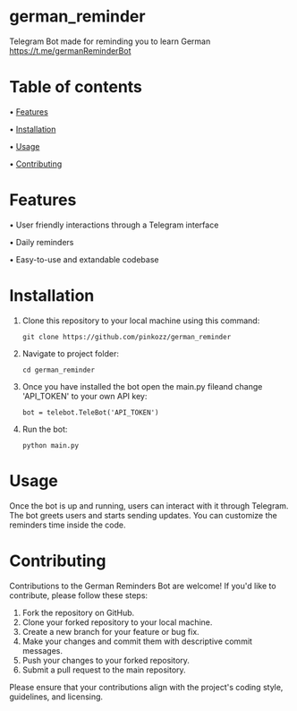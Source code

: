 # german_reminder
Telegram Bot made for reminding you to learn German
https://t.me/germanReminderBot

# Table of contents
• [Features](https://github.com/pinkozz/german_reminder#features)

• [Installation](https://github.com/pinkozz/german_reminder#installation)

• [Usage](https://github.com/pinkozz/german_reminder#usage)

• [Contributing](https://github.com/pinkozz/german_reminder#contributing)

# Features
• User friendly interactions through a Telegram interface

• Daily reminders

• Easy-to-use and extandable codebase

# Installation
1. Clone this repository to your local machine using this command:
   
   ```shell
   git clone https://github.com/pinkozz/german_reminder
   ```
2. Navigate to project folder:
   
   ```shell
   cd german_reminder
   ```
3. Once you have installed the bot open the main.py fileand change 'API_TOKEN' to your own API key:
   
   ```shell
   bot = telebot.TeleBot('API_TOKEN')
   ```

4. Run the bot:

   ```shell
   python main.py
   ```

# Usage
Once the bot is up and running, users can interact with it through Telegram. The bot greets users and starts sending updates. You can customize the reminders time inside the code. 

# Contributing
Contributions to the German Reminders Bot are welcome! If you'd like to contribute, please follow these steps:

1. Fork the repository on GitHub.
2. Clone your forked repository to your local machine.
3. Create a new branch for your feature or bug fix.
4. Make your changes and commit them with descriptive commit messages.
5. Push your changes to your forked repository.
6. Submit a pull request to the main repository.

Please ensure that your contributions align with the project's coding style, guidelines, and licensing.
